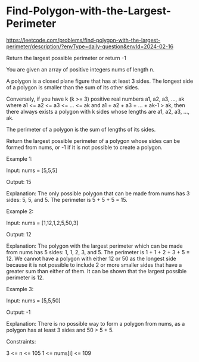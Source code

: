 # Find-Polygon-with-the-Largest-Perimeter

https://leetcode.com/problems/find-polygon-with-the-largest-perimeter/description/?envType=daily-question&envId=2024-02-16

Return the largest possible perimeter or return -1

You are given an array of positive integers nums of length n.

A polygon is a closed plane figure that has at least 3 sides. The longest side of a polygon is smaller than the sum of its other sides.

Conversely, if you have k (k >= 3) positive real numbers a1, a2, a3, ..., ak where a1 <= a2 <= a3 <= ... <= ak and a1 + a2 + a3 + ... + ak-1 > ak, then there always exists a polygon with k sides whose lengths are a1, a2, a3, ..., ak.

The perimeter of a polygon is the sum of lengths of its sides.

Return the largest possible perimeter of a polygon whose sides can be formed from nums, or -1 if it is not possible to create a polygon.

 

Example 1:

Input: nums = [5,5,5]

Output: 15

Explanation: The only possible polygon that can be made from nums has 3 sides: 5, 5, and 5. The perimeter is 5 + 5 + 5 = 15.

Example 2:

Input: nums = [1,12,1,2,5,50,3]

Output: 12

Explanation: The polygon with the largest perimeter which can be made from nums has 5 sides: 1, 1, 2, 3, and 5. The perimeter is 1 + 1 + 2 + 3 + 5 = 12.
We cannot have a polygon with either 12 or 50 as the longest side because it is not possible to include 2 or more smaller sides that have a greater sum than either of them.
It can be shown that the largest possible perimeter is 12.

Example 3:

Input: nums = [5,5,50]

Output: -1

Explanation: There is no possible way to form a polygon from nums, as a polygon has at least 3 sides and 50 > 5 + 5.
 

Constraints:

3 <= n <= 105
1 <= nums[i] <= 109
